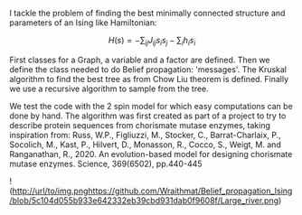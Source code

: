 I tackle the problem of finding the best minimally connected structure and parameters of an Ising like Hamiltonian:

$$H(s)=-\sum_{ij}J_{ij} s_is_j - \sum_i h_i s_i$$

First classes for a Graph, a variable and a factor are defined. Then we define the class needed to do Belief propagation: 'messages'. 
The Kruskal algorithm to find the best tree as from Chow Liu theorem is defined.
Finally we use a recursive algorithm to sample from the tree.

We test the code with the 2 spin model for which easy computations can be done by hand.
The algorithm was first created as part of a project to try to describe protein sequences from chorismate mutase enzymes, taking inspiration from: Russ, W.P., Figliuzzi, M., Stocker, C., Barrat-Charlaix, P., Socolich, M., Kast, P., Hilvert, D., Monasson, R.,
Cocco, S., Weigt, M. and Ranganathan, R., 2020. An evolution-based model for designing chorismate mutase enzymes. Science, 369(6502), pp.440-445

!([http://url/to/img.png](https://github.com/Wraithmat/Belief_propagation_Ising/blob/5c104d055b933e642332eb39cbd931dab0f9608f/Large_river.png)https://github.com/Wraithmat/Belief_propagation_Ising/blob/5c104d055b933e642332eb39cbd931dab0f9608f/Large_river.png)
